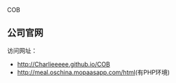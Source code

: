 COB
<h2>公司官网</h2>
访问网址：
<ul>
	<li>
		<a href="http://Charlieeeee.github.io/COB">http://Charlieeeee.github.io/COB</a>
	</li>
	<li>
		<a href="http://meal.oschina.mopaasapp.com">http://meal.oschina.mopaasapp.com/html</a>(有PHP环境)
	</li>
</ul>